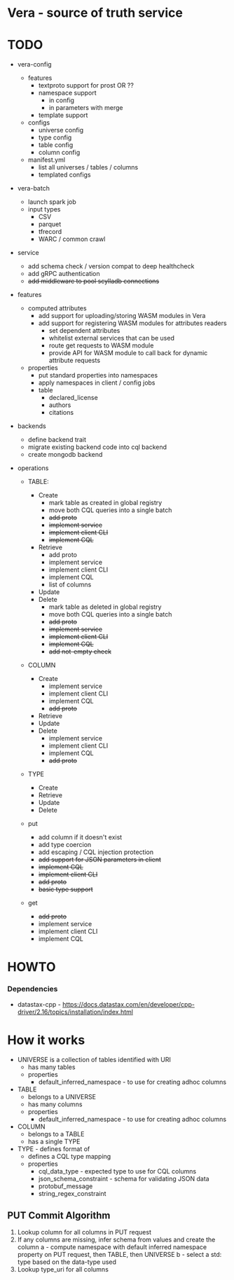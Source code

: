 
# Vera - source of truth service

# TODO

* vera-config
  * features
    * textproto support for prost OR ??
    * namespace support
      * in config
      * in parameters with merge
    * template support
  * configs
    * universe config
    * type config
    * table config
    * column config
  * manifest.yml
    * list all universes / tables / columns
    * templated configs
* vera-batch
  * launch spark job
  * input types
    * CSV
    * parquet
    * tfrecord
    * WARC / common crawl


* service
  * add schema check / version compat to deep healthcheck
  * add gRPC authentication
  * ~~add middleware to pool scylladb connections~~

* features 
  * computed attributes
    * add support for uploading/storing WASM modules in Vera
    * add support for registering WASM modules for attributes readers
      * set dependent attributes
      * whitelist external services that can be used
      * route get requests to WASM module
      * provide API for WASM module to call back for dynamic attribute requests
  * properties
    * put standard properties into namespaces
    * apply namespaces in client / config jobs
    * table
      * declared_license
      * authors
      * citations
* backends
  * define backend trait
  * migrate existing backend code into cql backend
  * create mongodb backend
* operations  
  * TABLE:
    * Create
      * mark table as created in global registry
      * move both CQL queries into a single batch
      * ~~add proto~~
      * ~~implement service~~
      * ~~implement client CLI~~
      * ~~implement CQL~~
    * Retrieve
      * add proto
      * implement service
      * implement client CLI
      * implement CQL
      * list of columns
    * Update
    * Delete
      * mark table as deleted in global registry
      * move both CQL queries into a single batch
      * ~~add proto~~
      * ~~implement service~~
      * ~~implement client CLI~~
      * ~~implement CQL~~
      * ~~add not-empty check~~
  
  * COLUMN
    * Create
      * implement service
      * implement client CLI
      * implement CQL
      * ~~add proto~~
    * Retrieve
    * Update
    * Delete
      * implement service
      * implement client CLI
      * implement CQL
      * ~~add proto~~
  * TYPE
    * Create
    * Retrieve
    * Update
    * Delete
  * put
    * add column if it doesn't exist
    * add type coercion
    * add escaping / CQL injection protection
    * ~~add support for JSON parameters in client~~
    * ~~implement CQL~~
    * ~~implement client CLI~~
    * ~~add proto~~
    * ~~basic type support~~
  * get
    * ~~add proto~~
    * implement service
    * implement client CLI
    * implement CQL

# HOWTO

### Dependencies

* datastax-cpp - https://docs.datastax.com/en/developer/cpp-driver/2.16/topics/installation/index.html

# How it works

* UNIVERSE is a collection of tables identified with URI
  * has many tables
  * properties
    * default_inferred_namespace - to use for creating adhoc columns
* TABLE
  * belongs to a UNIVERSE
  * has many columns
  * properties
    * default_inferred_namespace - to use for creating adhoc columns
* COLUMN
  * belongs to a TABLE
  * has a single TYPE
* TYPE - defines format of 
  * defines a CQL type mapping
  * properties
    * cql_data_type - expected type to use for CQL columns
    * json_schema_constraint - schema for validating JSON data
    * protobuf_message
    * string_regex_constraint





## PUT Commit Algorithm

1. Lookup column for all columns in PUT request
2. If any columns are missing, infer schema from values and create the column
  a - compute namespace with default inferred namespace property on PUT request, then TABLE, then UNIVERSE
  b - select a std: type based on the data-type used 
2. Lookup type_uri for all columns